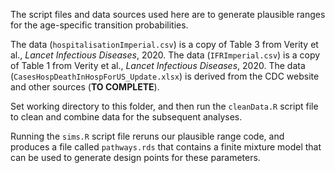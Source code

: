 The script files and data sources used here are to generate plausible ranges for the age-specific transition probabilities.

The data (`hospitalisationImperial.csv`) is a copy of Table 3 from Verity et al., *Lancet Infectious Diseases*, 2020. The data (`IFRImperial.csv`) is a copy of Table 1 from Verity et al., *Lancet Infectious Diseases*, 2020. The data (`CasesHospDeathInHospForUS_Update.xlsx`) is derived from the CDC website and other sources (**TO COMPLETE**).

Set working directory to this folder, and then run the `cleanData.R` script file to clean and combine data for the subsequent analyses.

Running the `sims.R` script file reruns our plausible range code, and produces a file called `pathways.rds` that contains a finite mixture model that can be used to generate design points for these parameters.
